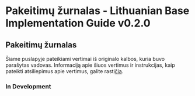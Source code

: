 # Pakeitimų žurnalas - Lithuanian Base Implementation Guide v0.2.0

## Pakeitimų žurnalas

 
Šiame puslapyje pateikiami vertimai iš originalo kalbos, kuria buvo parašytas vadovas. Informaciją apie šiuos vertimus ir instrukcijas, kaip pateikti atsiliepimus apie vertimus, galite rasti[čia](translationinfo.md). 

### In Development

